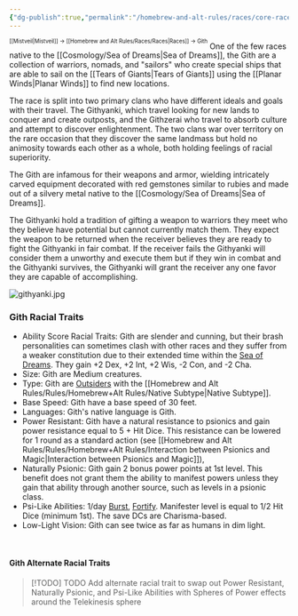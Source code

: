 ```yaml
---
{"dg-publish":true,"permalink":"/homebrew-and-alt-rules/races/core-races/gith/"}
---
```


<sup><sup>[[Mistveil\|Mistveil]] → [[Homebrew and Alt Rules/Races/Races\|Races]] → Gith</sup></sup>
One of the few races native to the [[Cosmology/Sea of Dreams\|Sea of Dreams]], the Gith are a collection of warriors, nomads, and "sailors" who create special ships that are able to sail on the [[Tears of Giants\|Tears of Giants]] using the [[Planar Winds\|Planar Winds]] to find new locations.

The race is split into two primary clans who have different ideals and goals with their travel. The Githyanki, which travel looking for new lands to conquer and create outposts, and the Githzerai who travel to absorb culture and attempt to discover enlightenment. The two clans war over territory on the rare occasion that they discover the same landmass but hold no animosity towards each other as a whole, both holding feelings of racial superiority.

The Gith are infamous for their weapons and armor, wielding intricately carved equipment decorated with red gemstones similar to rubies and made out of a silvery metal native to the [[Cosmology/Sea of Dreams\|Sea of Dreams]].

The Githyanki hold a tradition of gifting a weapon to warriors they meet who they believe have potential but cannot currently match them. They expect the weapon to be returned when the receiver believes they are ready to fight the Githyanki in fair combat. If the receiver fails the Githyanki will consider them a unworthy and execute them but if they win in combat and the Githyanki survives, the Githyanki will grant the receiver any one favor they are capable of accomplishing. 

![githyanki.jpg](/img/user/Attachments/githyanki.jpg)

### Gith Racial Traits
- Ability Score Racial Traits: Gith are slender and cunning, but their brash personalities can sometimes clash with other races and they suffer from a weaker constitution due to their extended time within the [Sea of Dreams](https://mistveil.fandom.com/wiki/Sea_of_Dreams "Sea of Dreams"). They gain +2 Dex, +2 Int, +2 Wis, -2 Con, and -2 Cha.
- Size: Gith are Medium creatures.
- Type: Gith are [Outsiders](https://www.d20pfsrd.com/bestiary/rules-for-monsters/creature-types/#TOC-Outsider) with the [[Homebrew and Alt Rules/Rules/Homebrew+Alt Rules/Native Subtype\|Native Subtype]].
- Base Speed: Gith have a base speed of 30 feet.
- Languages: Gith's native language is Gith.
- Power Resistant: Gith have a natural resistance to psionics and gain power resistance equal to 5 + Hit Dice. This resistance can be lowered for 1 round as a standard action (see [[Homebrew and Alt Rules/Rules/Homebrew+Alt Rules/Interaction between Psionics and Magic\|Interaction between Psionics and Magic]]),
- Naturally Psionic: Gith gain 2 bonus power points at 1st level. This benefit does not grant them the ability to manifest powers unless they gain that ability through another source, such as levels in a psionic class.
- Psi-Like Abilities: 1/day [Burst](https://www.d20pfsrd.com/alternative-rule-systems/psionics-unleashed/psionic-powers/b/burst), [Fortify](https://www.d20pfsrd.com/alternative-rule-systems/psionics-unleashed/psionic-powers/f/fortify). Manifester level is equal to 1/2 Hit Dice (minimum 1st). The save DCs are Charisma-based.
- Low-Light Vision: Gith can see twice as far as humans in dim light.

<br>

#### Gith Alternate Racial Traits

> [!TODO] TODO
> Add alternate racial trait to swap out Power Resistant, Naturally Psionic, and Psi-Like Abilities with Spheres of Power effects around the Telekinesis sphere
